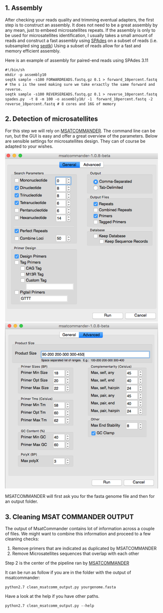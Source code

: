 

## 1. Assembly

After checking your reads quality and trimming eventual adapters, the first step is to construct an assembly. It does not need to be a great assembly by any mean, just to embeed microsatellites repeats.
If the assembly is only to be  used for microsatellites identification, I usually takes a small amount of reads and construct a fast assembly using [SPAdes](http://cab.spbu.ru/software/spades/) on a subset of reads (i.e. subsampled sing [seqtk]( https://github.com/lh3/seqtk.git))
Using a subset of reads allow for a fast and memory efficient assembly. 

Here is an example of assembly for paired-end reads using SPAdes 3.11

```
#!/bin/sh
mkdir -p assembly10
seqtk sample -s100 FORWARDREADS.fastq.gz 0.1 > forward_10percent.fastq # the s is the seed making sure we take erxactly the same forward and reverse.
seqtk sample -s100 REVERSEREADS.fastq.gz 0.1 > reverse_10percent.fastq
spades.py  -t 8 -m 100 -o assembly10/ -1  forward_10percent.fastq -2 reverse_10percent.fastq # 8 cores and 16G of memory
```

## 2. Detection of microsatellites

For this step we will rely on [MSATCOMMANDER](https://code.google.com/archive/p/msatcommander/downloads). The command line can be run, but the GUI is easy and offer a great overview of the parameters. Below are sensible settings for microsatellites design. They can of course be adapted to your wishes.

![](pictures/param1.png)
![](pictures/param2.png)

MSATCOMMANDER will first ask you for the fasta genome file and then for an output folder.

## 3. Cleaning MSAT COMMANDER OUTPUT

The output of MsatCommander contains lot of information across a couple of files. We might want to combine this information and proceed to a few cleaning checks:

1. Remove primers that are indicated as duplicated by MSATCOMMANDER
2. Remove Microsatellites sequences that overlap with each other

Step 2 is the center of the pipeline ran by [MSATCOMMANDER](https://code.google.com/archive/p/msatcommander/downloads)

It can be run as follow if you are in the folder with the output of msatcommander:

```
python2.7 clean_msatcomm_output.py yourgenome.fasta
```

Have a look at the help if you have other paths.

```
python2.7 clean_msatcomm_output.py --help
```

